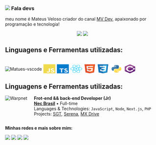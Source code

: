 ### <img src="https://media.giphy.com/media/hvRJCLFzcasrR4ia7z/giphy.gif" width="25px"> Fala devs 
meu nome é Mateus Veloso criador do canal [MV Dev](https://www.youtube.com/channel/UCC9perNxg45pzi-hO2NNe_w), apaixonado por programação e tecnologia!
<div align="center">
  <img height="180em" src="https://github-readme-stats.vercel.app/api?username=mateusbr85&show_icons=true&theme=dark&include_all_commits=true&count_private=true"/>
  <img height="180em" src="https://github-readme-stats.vercel.app/api/top-langs/?username=mateusbr85&layout=compact&langs_count=7&theme=dark"/>
</div>

## **Linguagens e Ferramentas utilizadas:** 

<div style="display: inline_block"><br>
  <img align="center" src="https://cdn.jsdelivr.net/gh/devicons/devicon/icons/vscode/vscode-original.svg" alt="Matues-vscode" width="40" height="30"/>
  <img align="center" alt="Rafa-Js" height="30" width="40" src="https://raw.githubusercontent.com/devicons/devicon/master/icons/javascript/javascript-plain.svg">
  <img align="center" alt="Rafa-Ts" height="30" width="40" src="https://raw.githubusercontent.com/devicons/devicon/master/icons/typescript/typescript-plain.svg">
  <img align="center" alt="Rafa-React" height="30" width="40" src="https://raw.githubusercontent.com/devicons/devicon/master/icons/react/react-original.svg">
  <img align="center" alt="Rafa-HTML" height="30" width="40" src="https://raw.githubusercontent.com/devicons/devicon/master/icons/html5/html5-original.svg">
  <img align="center" alt="Rafa-CSS" height="30" width="40" src="https://raw.githubusercontent.com/devicons/devicon/master/icons/css3/css3-original.svg">
  <img align="center" alt="Rafa-Python" height="30" width="40" src="https://raw.githubusercontent.com/devicons/devicon/master/icons/python/python-original.svg">
  <img align="center" alt="Rafa-Csharp" height="30" width="40" src="https://raw.githubusercontent.com/devicons/devicon/master/icons/csharp/csharp-original.svg">
</div>

##

## **Linguagens e Ferramentas utilizadas:** 

[<img align="left" height="94px" width="94px" alt="Warpnet" src="https://i.imgur.com/E4uqLHm.png"/>](http://necbrasil.com.br/)


**Frot-end  && back-end Developer (Jr)** \
[**Nec Brasil**](http://necbrasil.com.br/) • Full-time \
Languages & Technologies: `JavaScript`, `Node`, `Next.js`, `PHP`\
Projects: [SGT](), [Serena](), [MX Drive]()
<br/>


##
 
 **Minhas redes e mais sobre mim:**
 
<div> 
  <a href="https://www.youtube.com/channel/UCC9perNxg45pzi-hO2NNe_w" target="_blank"><img src="https://img.shields.io/badge/YouTube-FF0000?style=for-the-badge&logo=youtube&logoColor=white" target="_blank"></a>
  <a href="https://www.instagram.com/mateusbr90/" target="_blank"><img src="https://img.shields.io/badge/-Instagram-%23E4405F?style=for-the-badge&logo=instagram&logoColor=white" target="_blank"></a>
  <a href = "mailto:mateus.maveloso@gmail.com"><img src="https://img.shields.io/badge/-Gmail-%23333?style=for-the-badge&logo=gmail&logoColor=white" target="_blank"></a>
  <a href="https://www.linkedin.com/in/mateus-veloso/" target="_blank"><img src="https://img.shields.io/badge/-LinkedIn-%230077B5?style=for-the-badge&logo=linkedin&logoColor=white" target="_blank"></a> 
 
<!--   //![Snake animation](https://github.com/mateusbr85/mateusbr85/blob/output/github-contribution-grid-snake.svg) -->
 
</div>

